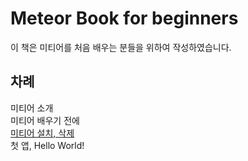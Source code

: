 Meteor Book for beginners
====================

이 책은 미티어를 처음 배우는 분들을 위하여 작성하였습니다.

## 차례
미티어 소개  
미티어 배우기 전에   
[미티어 설치, 삭제](https://github.com/MeteorKorea/meteor-book-beginner/wiki/%EB%AF%B8%ED%8B%B0%EC%96%B4-%EC%84%A4%EC%B9%98,-%EC%82%AD%EC%A0%9C)  
첫 앱, Hello World!  

